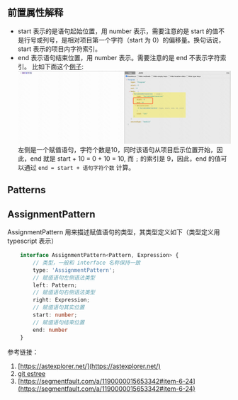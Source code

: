 ## 前置属性解释
- start 表示的是语句起始位置，用 number 表示，需要注意的是 start 的值不是行号或列号，是相对项目第一个字符（start 为 0）的偏移量。换句话说，start 表示的项目内字符索引。
- end 表示语句结束位置，用 number 表示。需要注意的是 end 不表示字符索引。 比如下面这个[例子](https://astexplorer.net/):
    ![截图][1]
    左侧是一个赋值语句，字符个数是10，同时该语句从项目启示位置开始，因此，end 就是 start + 10 = 0 + 10 = 10, 而 `;` 的索引是 9，因此，end 的值可以通过 `end = start + 语句字符个数` 计算。
    

## Patterns



## AssignmentPattern
AssignmentPattern 用来描述赋值语句的类型，其类型定义如下（类型定义用 typescript 表示）
```typescript
    interface AssignmentPattern<Pattern, Expression> {
        // 类型，一般和 interface 名称保持一致
        type: 'AssignmentPattern';
        // 赋值语句左侧语法类型
        left: Pattern;
        // 赋值语句右侧语法类型
        right: Expression;
        // 赋值语句其实位置
        start: number;
        // 赋值语句结束位置
        end: number
    }
```

参考链接：
1. [https://astexplorer.net/](https://astexplorer.net/)
2. [git estree](https://github.com/yolilufei/estree/blob/master/es5.md#identifier)
3. [https://segmentfault.com/a/1190000015653342#item-6-24](https://segmentfault.com/a/1190000015653342#item-6-24)

[1]: ./images/ast/1.png